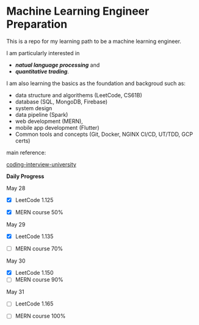 # Machine Learning Engineer Preparation

This is a repo for my learning path to be a machine learning engineer. 

I am particularly interested in 

- ***natual language processing*** and 
- ***quantitative trading***. 

I am also learning the basics as the foundation and backgroud such as: 
- data structure and algorithems (LeetCode, CS61B)
- database (SQL, MongoDB, Firebase)
- system design
- data pipeline (Spark)
- web development (MERN), 
- mobile app development (Flutter)
- Common tools and concepts (Git, Docker, NGINX CI/CD, UT/TDD, GCP certs)

main reference: 

[coding-interview-university](https://github.com/jwasham/coding-interview-university#recursion)

 **Daily Progress**
 
May 28
- [x] LeetCode 1.125
- [x] MERN course 50%


May 29 
- [x] LeetCode 1.135
- [ ] MERN course 70%


May 30 
- [x] LeetCode 1.150
- [ ] MERN course 90%

May 31
- [ ] LeetCode 1.165
- [ ] MERN course 100%




